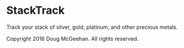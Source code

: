 # StackTrack
Track your stack of silver, gold, platinum, and other precious metals.

Copyright 2016 Doug McGeehan. All rights reserved.

